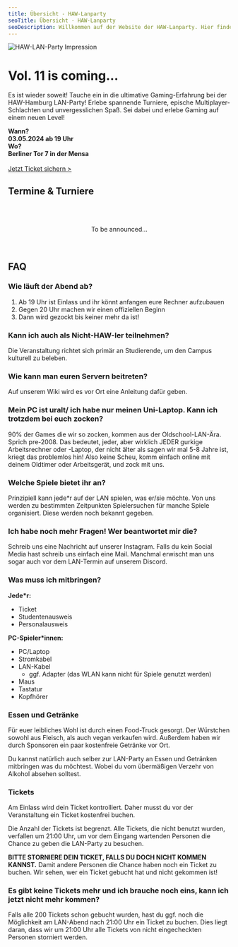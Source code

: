 ```yaml
---
title: Übersicht - HAW-Lanparty
seoTitle: Übersicht - HAW-Lanparty
seoDescription: Willkommen auf der Website der HAW-Lanparty. Hier findet ihr alle Informationen rund um die Events und Turniere auf der nächsten Lan. Außerdem erfahrt ihr wie und wo ihr euch anmeldet. Viel Spaß beim zocken!
---
```

<div class="row">

![HAW-LAN-Party Impression](home-impression.jpg)
<div>

# Vol. 11 is coming...
Es ist wieder soweit! Tauche ein in die ultimative Gaming-Erfahrung bei der HAW-Hamburg LAN-Party! Erlebe spannende Turniere, epische Multiplayer-Schlachten und unvergesslichen Spaß. Sei dabei und erlebe Gaming auf einem neuen Level!
  
  
**Wann?**  
**03.05.2024 ab 19 Uhr**  
**Wo?**  
**Berliner Tor 7 in der Mensa**  
<br>
<a class="button" href="https://www.instagram.com/hawhamburg_lan_party/" target="_blank">Jetzt Ticket sichern ></a>
</div>
</div>

## Termine & Turniere
<br><br>
<center>To be announced...</center>
<br><br>

<!-- <div class="banner">

## Wiki
</div> -->

## FAQ
### Wie läuft der Abend ab?
1. Ab 19 Uhr ist Einlass und ihr könnt anfangen eure Rechner aufzubauen
2. Gegen 20 Uhr machen wir einen offiziellen Beginn
3. Dann wird gezockt bis keiner mehr da ist!

### Kann ich auch als Nicht-HAW-ler teilnehmen?
Die Veranstaltung richtet sich primär an Studierende, um den Campus kulturell zu beleben.

### Wie kann man euren Servern beitreten?
Auf unserem Wiki wird es vor Ort eine Anleitung dafür geben.

### Mein PC ist uralt/ ich habe nur meinen Uni-Laptop. Kann ich trotzdem bei euch zocken?
90% der Games die wir so zocken, kommen aus der Oldschool-LAN-Ära. Sprich pre-2008. Das bedeutet, jeder, aber wirklich JEDER gurkige Arbeitsrechner oder -Laptop, der nicht älter als sagen wir mal 5-8 Jahre ist, kriegt das problemlos hin! Also keine Scheu, komm einfach online mit deinem Oldtimer oder Arbeitsgerät, und zock mit uns.

### Welche Spiele bietet ihr an?
Prinzipiell kann jede*r auf der LAN spielen, was er/sie möchte. Von uns werden zu bestimmten Zeitpunkten Spielersuchen für manche Spiele organisiert. Diese werden noch bekannt gegeben.

### Ich habe noch mehr Fragen! Wer beantwortet mir die?
Schreib uns eine Nachricht auf unserer Instagram. Falls du kein Social Media hast schreib uns einfach eine Mail. Manchmal erwischt man uns sogar auch vor dem LAN-Termin auf unserem Discord.

### Was muss ich mitbringen?
**Jede*r:**
- Ticket
- Studentenausweis
- Personalausweis

**PC-Spieler*innen:**
- PC/Laptop
- Stromkabel
- LAN-Kabel
    - ggf. Adapter (das WLAN kann nicht für Spiele genutzt werden)
- Maus
- Tastatur
- Kopfhörer

### Essen und Getränke

Für euer leibliches Wohl ist durch einen Food-Truck gesorgt. Der Würstchen sowohl aus Fleisch, als auch vegan verkaufen wird. Außerdem haben wir durch Sponsoren ein paar kostenfreie Getränke vor Ort.

Du kannst natürlich auch selber zur LAN-Party an Essen und Getränken mitbringen was du möchtest. Wobei du vom übermäßigen Verzehr von Alkohol absehen solltest.

### Tickets

Am Einlass wird dein Ticket kontrolliert. Daher musst du vor der Veranstaltung ein Ticket kostenfrei buchen.

Die Anzahl der Tickets ist begrenzt. Alle Tickets, die nicht benutzt wurden, verfallen um 21:00 Uhr, um vor dem Eingang wartenden Personen die Chance zu geben die LAN-Party zu besuchen.

**BITTE STORNIERE DEIN TICKET, FALLS DU DOCH NICHT KOMMEN KANNST.** Damit andere Personen die Chance haben noch ein Ticket zu buchen. Wir sehen, wer ein Ticket gebucht hat und nicht gekommen ist!

### Es gibt keine Tickets mehr und ich brauche noch eins, kann ich jetzt nicht mehr kommen?
Falls alle 200 Tickets schon gebucht wurden, hast du ggf. noch die Möglichkeit am LAN-Abend nach 21:00 Uhr ein Ticket zu buchen. Dies liegt daran, dass wir um 21:00 Uhr alle Tickets von nicht eingecheckten Personen storniert werden.